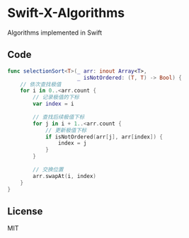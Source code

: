 # Swift-X-Algorithms

Algorithms implemented in Swift

## Code

```Swift
func selectionSort<T>(_ arr: inout Array<T>,
                      _ isNotOrdered: (T, T) -> Bool) {
    // 依次查找极值
    for i in 0..<arr.count {
        // 记录极值的下标
        var index = i
        
        // 查找后续极值下标
        for j in i + 1..<arr.count {
            // 更新极值下标
            if isNotOrdered(arr[j], arr[index]) {
                index = j
            }
        }
        
        // 交换位置
        arr.swapAt(i, index)
    }
}
```

## License

MIT
